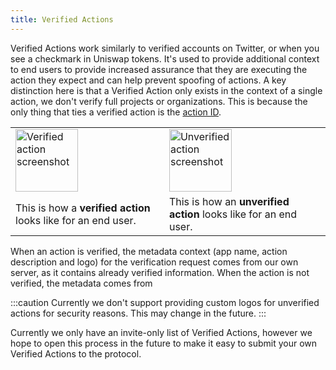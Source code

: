```yaml
---
title: Verified Actions
---
```


Verified Actions work similarly to verified accounts on Twitter, or when you see a checkmark in Uniswap tokens. It's used to provide additional context to end users to provide increased assurance that they are executing the action they expect and can help prevent spoofing of actions. A key distinction here is that a Verified Action only exists in the context of a single action, we don't verify full projects or organizations. This is because the only thing that ties a verified action is the [action ID](/docs/about/glossary#action-id).

<table>
<tbody>
<tr>
<td className="text--center">
<img src="/img/verified-action.png" alt="Verified action screenshot" width="100" />
</td>
<td className="text--center">
<img src="/img/unverified-action.png" alt="Unverified action screenshot" width="100" />
</td>
</tr>
<tr>
<td>
This is how a <b>verified action</b> looks like for an end user.
</td>
<td>
This is how an <b>unverified action</b> looks like for an end user.
</td>
</tr>
</tbody>
</table>

When an action is verified, the metadata context (app name, action description and logo) for the verification request comes from our own server, as it contains already verified information. When the action is not verified, the metadata comes from

:::caution
Currently we don't support providing custom logos for unverified actions for security reasons. This may change in the future.
:::

Currently we only have an invite-only list of Verified Actions, however we hope to open this process in the future to make it easy to submit your own Verified Actions to the protocol.
